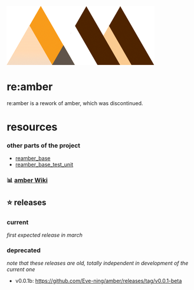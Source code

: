 ![banner](rsc/banner_trnsp_400w.png)

# re:amber
re:amber is a rework of amber, which was discontinued.

# resources
### other parts of the project
- [reamber_base](https://github.com/Eve-ning/reamber_base)
- [reamber_base_test_unit](https://github.com/Eve-ning/reamber_base_test)

### :bar_chart: [amber Wiki](https://github.com/Eve-ning/amber/wiki)

## :star: releases

### current

*first expected release in march*

### deprecated
*note that these releases are old, totally independent in development of the current one*

- v0.0.1b: https://github.com/Eve-ning/amber/releases/tag/v0.0.1-beta

